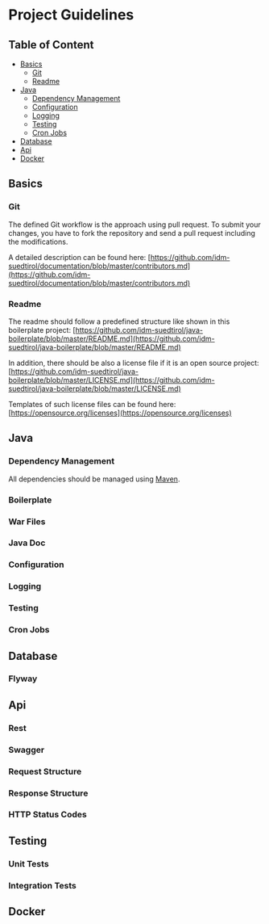 Project Guidelines
==================

## Table of Content

- [Basics](#basics)
    - [Git](#git)
    - [Readme](#readme)
- [Java](#java)
    - [Dependency Management](#dependency-management)
    - [Configuration](#configuration)
    - [Logging](#logging)
    - [Testing](#testing)
    - [Cron Jobs](#cron-jobs)
- [Database](#database)
- [Api](#api)
- [Docker](#docker)

## Basics

### Git

The defined Git workflow is the approach using pull request. To submit your changes, you have to fork the repository and send a pull request including the modifications.

A detailed description can be found here: [https://github.com/idm-suedtirol/documentation/blob/master/contributors.md](https://github.com/idm-suedtirol/documentation/blob/master/contributors.md)

### Readme

The readme should follow a predefined structure like shown in this boilerplate project: [https://github.com/idm-suedtirol/java-boilerplate/blob/master/README.md](https://github.com/idm-suedtirol/java-boilerplate/blob/master/README.md)

In addition, there should be also a license file if it is an open source project: [https://github.com/idm-suedtirol/java-boilerplate/blob/master/LICENSE.md](https://github.com/idm-suedtirol/java-boilerplate/blob/master/LICENSE.md)

Templates of such license files can be found here: [https://opensource.org/licenses](https://opensource.org/licenses)

## Java

### Dependency Management

All dependencies should be managed using [Maven](https://maven.apache.org/).

### Boilerplate

### War Files

### Java Doc

### Configuration

### Logging

### Testing

### Cron Jobs

## Database

### Flyway

## Api

### Rest

### Swagger

### Request Structure

### Response Structure

### HTTP Status Codes

## Testing

### Unit Tests

### Integration Tests

## Docker

